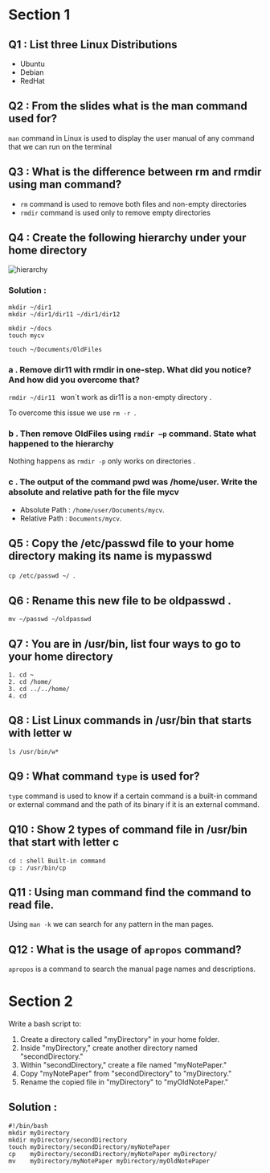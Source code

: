# Section 1

## Q1 : List three Linux Distributions
* Ubuntu
* Debian 
* RedHat

## Q2 : From the slides what is the man command used for?
`man` command in Linux is used to display the user manual of any command that we can run on the terminal

## Q3 : What is the difference between rm and rmdir using man command?
* `rm` command is used to remove both files and non-empty directories
* `rmdir` command is used only to remove empty directories

## Q4 : Create the following hierarchy under your home directory
![hierarchy](https://github.com/alaagbr321/Embedded-Linux/assets/145403129/4c04af0e-0d66-4482-92f5-a3c06a307f0d)


### Solution :


```
mkdir ~/dir1
mkdir ~/dir1/dir11 ~/dir1/dir12

mkdir ~/docs
touch mycv

touch ~/Documents/OldFiles
```
### a . Remove dir11 with rmdir in one-step. What did you notice? And how did you overcome that?


`rmdir ~/dir11 ` won`t work as dir11 is a non-empty directory .

To overcome this issue  we use `rm -r `.

### b . Then remove OldFiles using `rmdir –p` command. State what happened to the hierarchy
Nothing happens as `rmdir -p` only works on directories .

### c . The output of the command pwd was /home/user. Write the absolute and relative path for the file mycv 


* Absolute Path : `/home/user/Documents/mycv`.
* Relative Path : `Documents/mycv`.


## Q5 : Copy the /etc/passwd file to your home directory making its name is mypasswd
`cp /etc/passwd ~/ `.

## Q6 : Rename this new file to be oldpasswd .
`mv ~/passwd ~/oldpasswd`

## Q7 : You are in /usr/bin, list four ways to go to your home directory

```
1. cd ~
2. cd /home/
3. cd ../../home/
4. cd
```
## Q8 : List Linux commands in /usr/bin that starts with letter w
` ls /usr/bin/w* `

## Q9 : What command `type` is used for?
`type` command is used to know if a certain command is a built-in command or external command and the path of its binary if it is an external command.

## Q10 : Show 2 types of command file in /usr/bin that start with letter c
```
cd : shell Built-in command
cp : /usr/bin/cp
```
## Q11 : Using man command find the command to read file.

Using `man -k` we can search for any pattern in the man pages.

## Q12 : What is the usage of `apropos` command?
`apropos` is a command to search the manual page names and descriptions.

# Section 2
Write a bash script to:
1. Create a directory called "myDirectory" in your home folder.
2. Inside "myDirectory," create another directory named "secondDirectory."
3. Within "secondDirectory," create a file named "myNotePaper."
4. Copy "myNotePaper" from "secondDirectory" to "myDirectory."
5. Rename the copied file in "myDirectory" to "myOldNotePaper."
## Solution :
```
#!/bin/bash
mkdir myDirectory
mkdir myDirectory/secondDirectory
touch myDirectory/secondDirectory/myNotePaper
cp    myDirectory/secondDirectory/myNotePaper myDirectory/
mv    myDirectory/myNotePaper myDirectory/myOldNotePaper
```
